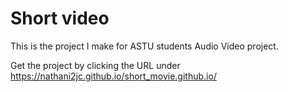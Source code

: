 # Short video
This is the project I make for ASTU students Audio Video project.

Get the project by clicking the URL under
https://nathani2jc.github.io/short_movie.github.io/
